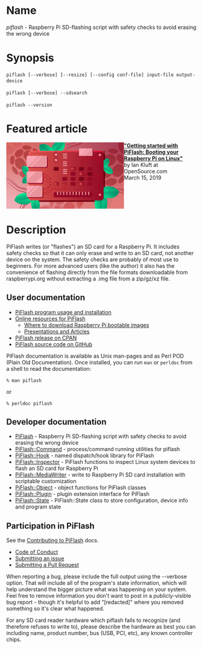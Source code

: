 # Name

*piflash* - Raspberry Pi SD-flashing script with safety checks to avoid erasing the wrong device

# Synopsis

    piflash [--verbose] [--resize] [--config conf-file] input-file output-device

    piflash [--verbose] --sdsearch

    piflash --version

# Featured article

<a href="https://opensource.com/article/19/3/piflash">
<img src="doc/raspberrypi_board_vector_red.png" height=176 width="312" align="left">
<b>"Getting started with PiFlash: Booting your Raspberry Pi on Linux"</b>
</a>
<br>
by Ian Kluft at OpenSource.com
<br>
March 15, 2019
<br clear=all>

# Description

PiFlash writes (or "flashes") an SD card for a Raspberry Pi. It includes safety checks so that it can only erase and write to an SD card, not another device on the system. The safety checks are probably of most use to beginners. For more advanced users (like the author) it also has the convenience of flashing directly from the file formats downloadable from raspberrypi.org without extracting a .img file from a zip/gz/xz file.

## User documentation

* [PiFlash program usage and installation](https://metacpan.org/pod/distribution/PiFlash/bin/piflash)
* [Online resources for PiFlash](https://metacpan.org/pod/distribution/PiFlash/doc/resources.pod)
  * [Where to download Raspberry Pi bootable images](https://metacpan.org/pod/distribution/PiFlash/doc/resources.pod#Where-to-download-Raspberry-Pi-bootable-images)
  * [Presentations and Articles](https://metacpan.org/pod/distribution/PiFlash/doc/resources.pod#Presentations-and-Articles)
* [PiFlash release on CPAN](https://metacpan.org/release/PiFlash)
* [PiFlash source code on GitHub](https://github.com/ikluft/piflash)

PiFlash documentation is available as Unix man-pages and as Perl POD (Plain Old Documentation).
Once installed, you can run `man` or `perldoc` from a shell to read the documentation:

    % man piflash

or
 
    % perldoc piflash
 
## Developer documentation

* [PiFlash](https://metacpan.org/pod/PiFlash) - Raspberry Pi SD-flashing script with safety checks to avoid erasing the wrong device
* [PiFlash::Command](https://metacpan.org/pod/PiFlash::Command) - process/command running utilities for piflash
* [PiFlash::Hook](https://metacpan.org/pod/PiFlash::Hook) - named dispatch/hook library for PiFlash
* [PiFlash::Inspector](https://metacpan.org/pod/PiFlash::Inspector) - PiFlash functions to inspect Linux system devices to flash an SD card for Raspberry Pi
* [PiFlash::MediaWriter](https://metacpan.org/pod/PiFlash::MediaWriter) - write to Raspberry Pi SD card installation with scriptable customization
* [PiFlash::Object](https://metacpan.org/pod/PiFlash::Object) - object functions for PiFlash classes
* [PiFlash::Plugin](https://metacpan.org/pod/PiFlash::Plugin) - plugin extension interface for PiFlash
* [PiFlash::State](https://metacpan.org/pod/PiFlash::State) - PiFlash::State class to store configuration, device info and program state

## Participation in PiFlash

See the [Contributing to PiFlash](CONTRIBUTING.md) docs.

* [Code of Conduct](CONTRIBUTING.md#code-of-conduct)
* [Submitting an issue](CONTRIBUTING.md#submitting-an-issue)
* [Submitting a Pull Request](CONTRIBUTING.md#submitting-a-pull-request)

When reporting a bug, please include the full output using the --verbose option. That will include all of the
program's state information, which will help understand the bigger picture what was happening on your system.
Feel free to remove information you don't want to post in a publicly-visible bug report - though it's helpful
to add "[redacted]" where you removed something so it's clear what happened.

For any SD card reader hardware which piflash fails to recognize (and therefore refuses to write to),
please describe the hardware as best you can including name, product number, bus (USB, PCI, etc),
any known controller chips.
